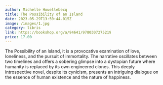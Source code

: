 ```yaml
---
author: Michelle Houellebecq
title: The Possibility of an Island
date: 2023-05-29T13:50:44.015Z
image: /images/1.jpg
category: libris
link: https://bookshop.org/a/94641/9780307275219
price: 17.00
---
```

The Possibility of an Island, it is a provocative examination of love, loneliness, and the pursuit of immortality. The narrative oscillates between two timelines and offers a sobering glimpse into a dystopian future where humanity is replaced by its own engineered clones. This deeply introspective novel, despite its cynicism, presents an intriguing dialogue on the essence of human existence and the nature of happiness.
